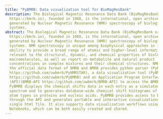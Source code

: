 ```yaml
---
title: "PyBMRB: Data visualization tool for BioMagResBank"
description: The Biological Magnetic Resonance Data Bank (BioMagResBank or BMRB
  https://bmrb.io), founded in 1988, is the international, open archive for data
  generated by Nuclear Magnetic Resonance (NMR) spectroscopy of biological
  systems.
abstract: The Biological Magnetic Resonance Data Bank (BioMagResBank or BMRB
  https://bmrb.io), founded in 1988, is the international, open archive for data
  generated by Nuclear Magnetic Resonance (NMR) spectroscopy of biological
  systems. NMR spectroscopy is unique among biophysical approaches in its
  ability to provide a broad range of atomic and higher-level information
  relevant to the structural, dynamic, and chemical properties of biological
  macromolecules, as well as report on metabolite and natural product
  concentrations in complex mixtures and their chemical structures. NMR-STAR is
  the official data format of BMRB and BMRB provides python parser (PyNMRSTAR
  https://github.com/uwbmrb/PyNMRSTAR), a data visualization tool (PyBMRB
  https://github.com/uwbmrb/PyBMRB) and an Application Program Interface
  (API)(BMRB-API https://github.com/uwbmrb/BMRB-API) to access the BMRB archive.
  PyBMRB displays the chemical shifts data in each entry as a simulated NMR
  spectrum and to generates database-wide chemical shift histograms of different
  atom types in proteins and nucleic acids. PyBMRB provides access to BMRB data
  through the API and generates portable and interactive visualizations as a
  single html file. It also supports data visualization workflows using Jupyter
  Notebooks, which can be both easily created and shared.
---
```


